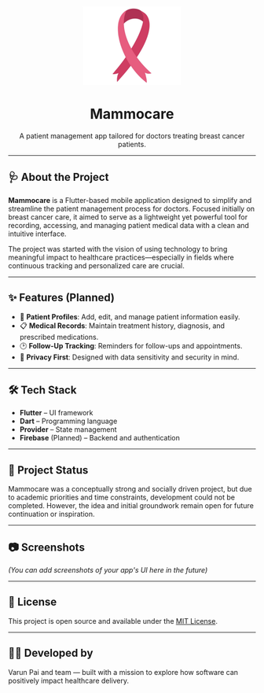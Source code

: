 <p align="center">
  <img src="assets/splash.png" width="200" alt="Mammocare Logo"/>
</p>

<h1 align="center">Mammocare</h1>

<p align="center">
  A patient management app tailored for doctors treating breast cancer patients.
</p>

---

## 🩺 About the Project

**Mammocare** is a Flutter-based mobile application designed to simplify and streamline the patient management process for doctors. Focused initially on breast cancer care, it aimed to serve as a lightweight yet powerful tool for recording, accessing, and managing patient medical data with a clean and intuitive interface.

The project was started with the vision of using technology to bring meaningful impact to healthcare practices—especially in fields where continuous tracking and personalized care are crucial.

---

## ✨ Features (Planned)

- 📁 **Patient Profiles**: Add, edit, and manage patient information easily.
- 📋 **Medical Records**: Maintain treatment history, diagnosis, and prescribed medications.
- 🕑 **Follow-Up Tracking**: Reminders for follow-ups and appointments.
- 🔐 **Privacy First**: Designed with data sensitivity and security in mind.

---

## 🛠️ Tech Stack

- **Flutter** – UI framework  
- **Dart** – Programming language  
- **Provider** – State management  
- **Firebase** (Planned) – Backend and authentication  

---

## 🚧 Project Status

Mammocare was a conceptually strong and socially driven project, but due to academic priorities and time constraints, development could not be completed. However, the idea and initial groundwork remain open for future continuation or inspiration.

---

## 📷 Screenshots

*(You can add screenshots of your app's UI here in the future)*

---

## 📄 License

This project is open source and available under the [MIT License](LICENSE).

---

## 👨‍⚕️ Developed by

Varun Pai and team — built with a mission to explore how software can positively impact healthcare delivery.

